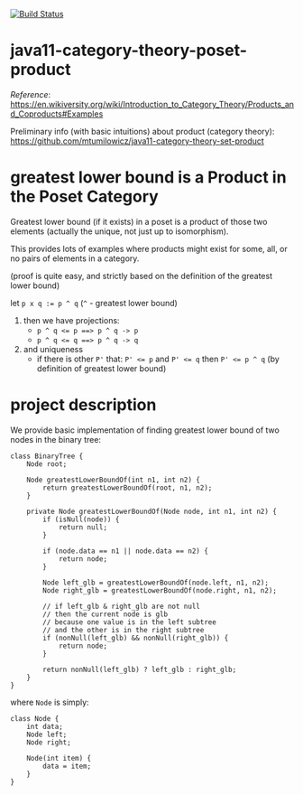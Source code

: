 [![Build Status](https://travis-ci.com/mtumilowicz/java11-category-theory-poset-product.svg?branch=master)](https://travis-ci.com/mtumilowicz/java11-category-theory-poset-product)

# java11-category-theory-poset-product
_Reference_: https://en.wikiversity.org/wiki/Introduction_to_Category_Theory/Products_and_Coproducts#Examples

Preliminary info (with basic intuitions) about product 
(category theory): https://github.com/mtumilowicz/java11-category-theory-set-product

# greatest lower bound is a Product in the Poset Category
Greatest lower bound (if it exists) in a poset is a 
product of those two elements (actually the unique, 
not just up to isomorphism).

This provides lots of examples where products might exist for 
some, all, or no pairs of elements in a category.

(proof is quite easy, and strictly based on the definition of
the greatest lower bound)

let `p x q := p ^ q` (`^` - greatest lower bound)

1. then we have projections:
    * `p ^ q <= p ==> p ^ q -> p`
    * `p ^ q <= q ==> p ^ q -> q`
1. and uniqueness
    * if there is other `P'` that: 
    `P' <= p` and `P' <= q` then `P' <= p ^ q` 
    (by definition of greatest lower bound)
    
# project description
We provide basic implementation of finding greatest
lower bound of two nodes in the binary tree:
```
class BinaryTree {
    Node root;

    Node greatestLowerBoundOf(int n1, int n2) {
        return greatestLowerBoundOf(root, n1, n2);
    }

    private Node greatestLowerBoundOf(Node node, int n1, int n2) {
        if (isNull(node)) {
            return null;
        }

        if (node.data == n1 || node.data == n2) {
            return node;
        }

        Node left_glb = greatestLowerBoundOf(node.left, n1, n2);
        Node right_glb = greatestLowerBoundOf(node.right, n1, n2);

        // if left_glb & right_glb are not null 
        // then the current node is glb
        // because one value is in the left subtree
        // and the other is in the right subtree
        if (nonNull(left_glb) && nonNull(right_glb)) {
            return node;
        }

        return nonNull(left_glb) ? left_glb : right_glb;
    }
}
```
where `Node` is simply:
```
class Node {
    int data;
    Node left;
    Node right;

    Node(int item) {
        data = item;
    }
}
```